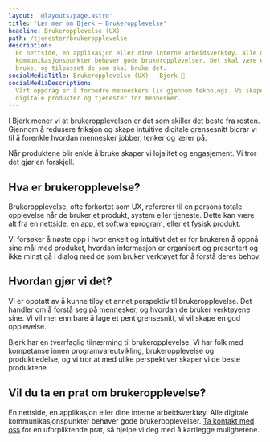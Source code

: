 ```yaml
---
layout: '@layouts/page.astro'
title: 'Lær mer om Bjerk – Brukeropplevelse'
headline: Brukeropplevelse (UX)
path: /tjenester/brukeropplevelse
description:
  En nettside, en applikasjon eller dine interne arbeidsverktøy. Alle digitale
  kommunikasjonspunkter behøver gode brukeropplevelser. Det skal være enkelt å
  bruke, og tilpasset de som skal bruke det.
socialMediaTitle: Brukeropplevelse (UX) - Bjerk 🌳
socialMediaDescription:
  Vårt oppdrag er å forbedre menneskers liv gjennom teknologi. Vi skaper
  digitale produkter og tjenester for mennesker.
---
```


I Bjerk mener vi at brukeropplevelsen er det som skiller det beste fra resten.
Gjennom å redusere friksjon og skape intuitive digitale grensesnitt bidrar vi
til å forenkle hvordan mennesker jobber, tenker og lærer på.

Når produktene blir enkle å bruke skaper vi lojalitet og engasjement. Vi tror
det gjør en forskjell.

## Hva er brukeropplevelse?

Brukeropplevelse, ofte forkortet som UX, refererer til en persons totale
opplevelse når de bruker et produkt, system eller tjeneste. Dette kan være alt
fra en nettside, en app, et softwareprogram, eller et fysisk produkt.

Vi forsøker å nøste opp i hvor enkelt og intuitivt det er for brukeren å oppnå
sine mål med produket, hvordan informasjon er organisert og presentert og ikke
minst gå i dialog med de som bruker verktøyet for å forstå deres behov.

## Hvordan gjør vi det?

Vi er opptatt av å kunne tilby et annet perspektiv til brukeropplevelse. Det
handler om å forstå seg på mennesker, og hvordan de bruker verktøyene sine. Vi
vil mer enn bare å lage et pent grensesnitt, vi vil skape en god opplevelse.

Bjerk har en tverrfaglig tilnærming til brukeropplevelse. Vi har folk med
kompetanse innen programvareutvikling, brukeropplevelse og produktledelse, og vi
tror at med ulike perspektiver skaper vi de beste produktene.

## Vil du ta en prat om brukeropplevelse?

En nettside, en applikasjon eller dine interne arbeidsverktøy. Alle digitale
kommunikasjonspunkter behøver gode brukeropplevelser. [Ta kontakt med
oss][ta-kontakt] for en uforpliktende prat, så hjelpe vi deg med å kartlegge
mulighetene.

[ta-kontakt]: https://bjerk.io/kontakt

